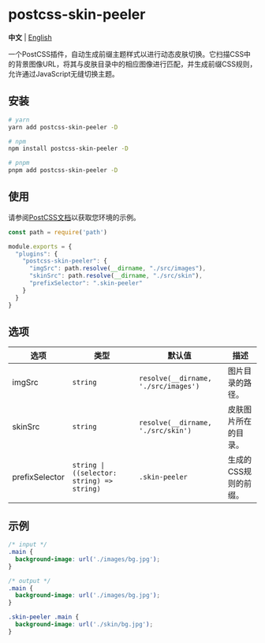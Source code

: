 # postcss-skin-peeler

**中文** | [English](./README.md)

一个PostCSS插件，自动生成前缀主题样式以进行动态皮肤切换。它扫描CSS中的背景图像URL，将其与皮肤目录中的相应图像进行匹配，并生成前缀CSS规则，允许通过JavaScript无缝切换主题。

## 安装

```bash
# yarn
yarn add postcss-skin-peeler -D

# npm
npm install postcss-skin-peeler -D

# pnpm
pnpm add postcss-skin-peeler -D
```

## 使用

请参阅[PostCSS文档](https://github.com/postcss/postcss#usage)以获取您环境的示例。

```js
const path = require('path')

module.exports = {
  "plugins": {
    "postcss-skin-peeler": {
      "imgSrc": path.resolve(__dirname, "./src/images"),
      "skinSrc": path.resolve(__dirname, "./src/skin"),
      "prefixSelector": ".skin-peeler"
    }
  }
}
```

## 选项

| 选项             | 类型     | 默认值                      | 描述                                                                 |
| ---------------- | -------- | --------------------------- | -------------------------------------------------------------------- |
| imgSrc           | `string` | `resolve(__dirname, './src/images')` | 图片目录的路径。                                                     |
| skinSrc          | `string` | `resolve(__dirname, './src/skin')`    | 皮肤图片所在的目录。                                                 |
| prefixSelector   | `string \| ((selector: string) => string)` | `.skin-peeler` | 生成的CSS规则的前缀。                                             |

## 示例

```css
/* input */
.main {
  background-image: url('./images/bg.jpg');
}

/* output */
.main {
  background-image: url('./images/bg.jpg');
}

.skin-peeler .main {
  background-image: url('./skin/bg.jpg');
}
```
